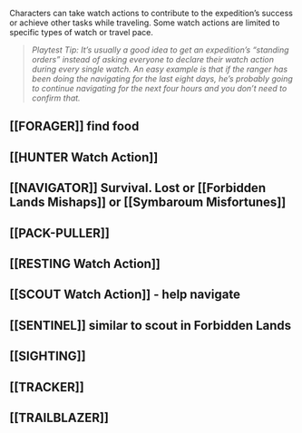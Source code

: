 Characters can take watch actions to contribute to the expedition’s success or achieve other tasks while traveling. Some watch actions are limited to specific types of watch or travel pace.

> _Playtest Tip: It’s usually a good idea to get an expedition’s “standing orders” instead of asking everyone to declare their watch action during every single watch. An easy example is that if the ranger has been doing the navigating for the last eight days, he’s probably going to continue navigating for the next four hours and you don’t need to confirm that._

## [[FORAGER]] find food
## [[HUNTER Watch Action]]
## [[NAVIGATOR]] Survival. Lost or [[Forbidden Lands Mishaps]] or [[Symbaroum Misfortunes]]
## [[PACK-PULLER]] 
## [[RESTING Watch Action]]
## [[SCOUT Watch Action]] - help navigate
## [[SENTINEL]] similar to scout in Forbidden Lands
## [[SIGHTING]]
## [[TRACKER]]
## [[TRAILBLAZER]]

